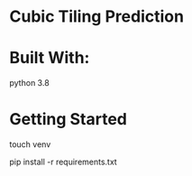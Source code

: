 # Cubic Tiling Prediction


# Built With:
python 3.8

# Getting Started

touch venv

pip install -r requirements.txt
